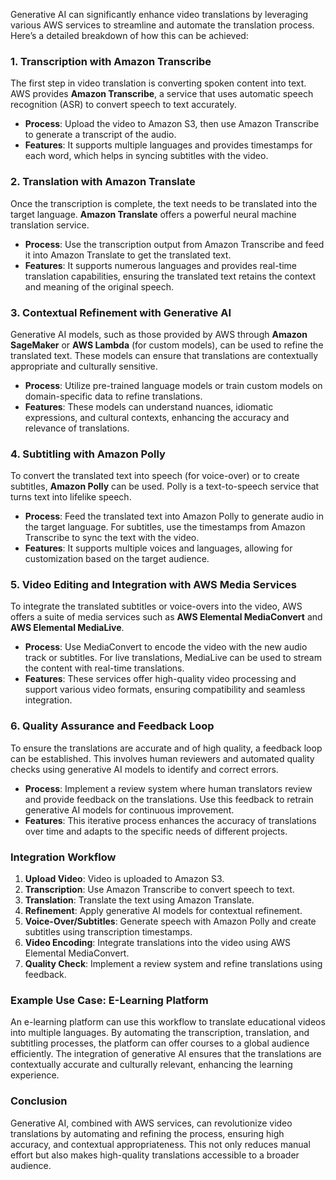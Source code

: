 Generative AI can significantly enhance video translations by leveraging various AWS services to streamline and automate the translation process. Here’s a detailed breakdown of how this can be achieved:

### 1. **Transcription with Amazon Transcribe**

The first step in video translation is converting spoken content into text. AWS provides **Amazon Transcribe**, a service that uses automatic speech recognition (ASR) to convert speech to text accurately. 

- **Process**: Upload the video to Amazon S3, then use Amazon Transcribe to generate a transcript of the audio.
- **Features**: It supports multiple languages and provides timestamps for each word, which helps in syncing subtitles with the video.

### 2. **Translation with Amazon Translate**

Once the transcription is complete, the text needs to be translated into the target language. **Amazon Translate** offers a powerful neural machine translation service.

- **Process**: Use the transcription output from Amazon Transcribe and feed it into Amazon Translate to get the translated text.
- **Features**: It supports numerous languages and provides real-time translation capabilities, ensuring the translated text retains the context and meaning of the original speech.

### 3. **Contextual Refinement with Generative AI**

Generative AI models, such as those provided by AWS through **Amazon SageMaker** or **AWS Lambda** (for custom models), can be used to refine the translated text. These models can ensure that translations are contextually appropriate and culturally sensitive.

- **Process**: Utilize pre-trained language models or train custom models on domain-specific data to refine translations.
- **Features**: These models can understand nuances, idiomatic expressions, and cultural contexts, enhancing the accuracy and relevance of translations.

### 4. **Subtitling with Amazon Polly**

To convert the translated text into speech (for voice-over) or to create subtitles, **Amazon Polly** can be used. Polly is a text-to-speech service that turns text into lifelike speech.

- **Process**: Feed the translated text into Amazon Polly to generate audio in the target language. For subtitles, use the timestamps from Amazon Transcribe to sync the text with the video.
- **Features**: It supports multiple voices and languages, allowing for customization based on the target audience.

### 5. **Video Editing and Integration with AWS Media Services**

To integrate the translated subtitles or voice-overs into the video, AWS offers a suite of media services such as **AWS Elemental MediaConvert** and **AWS Elemental MediaLive**.

- **Process**: Use MediaConvert to encode the video with the new audio track or subtitles. For live translations, MediaLive can be used to stream the content with real-time translations.
- **Features**: These services offer high-quality video processing and support various video formats, ensuring compatibility and seamless integration.

### 6. **Quality Assurance and Feedback Loop**

To ensure the translations are accurate and of high quality, a feedback loop can be established. This involves human reviewers and automated quality checks using generative AI models to identify and correct errors.

- **Process**: Implement a review system where human translators review and provide feedback on the translations. Use this feedback to retrain generative AI models for continuous improvement.
- **Features**: This iterative process enhances the accuracy of translations over time and adapts to the specific needs of different projects.

### Integration Workflow

1. **Upload Video**: Video is uploaded to Amazon S3.
2. **Transcription**: Use Amazon Transcribe to convert speech to text.
3. **Translation**: Translate the text using Amazon Translate.
4. **Refinement**: Apply generative AI models for contextual refinement.
5. **Voice-Over/Subtitles**: Generate speech with Amazon Polly and create subtitles using transcription timestamps.
6. **Video Encoding**: Integrate translations into the video using AWS Elemental MediaConvert.
7. **Quality Check**: Implement a review system and refine translations using feedback.

### Example Use Case: E-Learning Platform

An e-learning platform can use this workflow to translate educational videos into multiple languages. By automating the transcription, translation, and subtitling processes, the platform can offer courses to a global audience efficiently. The integration of generative AI ensures that the translations are contextually accurate and culturally relevant, enhancing the learning experience.

### Conclusion

Generative AI, combined with AWS services, can revolutionize video translations by automating and refining the process, ensuring high accuracy, and contextual appropriateness. This not only reduces manual effort but also makes high-quality translations accessible to a broader audience.